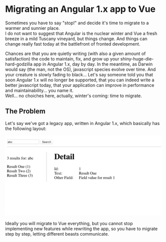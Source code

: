 Migrating an Angular 1.x app to Vue
=====================
Sometimes you have to say "stop!" and decide it's time to migrate to a warmer and sunnier place.   
I do not want to suggest that Angular is the nuclear winter and Vue a fresh breeze in a mild Tuscany vineyard, but things change.
And things can change really fast today at the battlefront of fronted development.

Chances are that you are quietly writing (with also a given amount of satisfaction) the code to maintain, fix, and grow up your shiny-huge-die-hard-godzilla app in Angular 1.x, day by day. In the meantime, as Darwin would say (the man, not the OS), javascript species evolve over time. And your creature is slowly fading to black...
Let's say someone told you that soon Angular 1.x will no longer be supported, that you can indeed write a better javascript today, that your application can improve in performance and maintainability... you name it.   
Well... no choiches here, actually, winter's coming: time to migrate.  


The Problem
----
Let's say we've got a legacy app, written in Angular 1.x, which basically has the following layout: 

![angular-app-screenshot][1]

Ideally you will migrate to Vue everything, but you cannot stop implementing new features while rewriting the app, so you have to migrate step by step, letting different beasts communicate.




[1]: screenshots/01-simple_app.png

